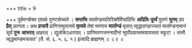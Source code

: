 +++
title = 9

+++
पूर्वमन्त्रोक्त एवार्थः पुनरत्रोच्यते । **सप्तभिः** मार्ताण्डव्यतिरिक्तैर्मित्रादिभिः **अदितिः** **पूर्व्यं** पुराणं **युगम्** उप **प्रैत्** उपगता। अथ **प्रजायै** प्राणिनामुत्पत्तये **मृत्यवे** तेषां मरणाय **मार्ताण्डं** मृतात् व्यृद्धादण्डाज्जातं मार्ताण्डनामानं सूर्यं **पुनः** **आभरत्** आहरत् । द्युलोकेऽधारयत् । प्राणिमरणजननादीनां सूर्योदयास्तमयायत्तता स्फुटा । तस्यै व्यृद्धमाण्डमजायत' (तै. सं. ६. ५. ६. १ ) इत्यादि ब्राह्मणम् ॥ ॥ २ ॥